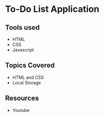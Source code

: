 # To-Do List Application

## Tools used

* HTML
* CSS
* Javascript

## Topics Covered

* HTML and CSS
* Local Storage



##  Resources

* Youtube

